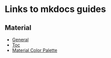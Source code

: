 
# Links to mkdocs guides

## Material

- [General](https://squidfunk.github.io/mkdocs-material/customization/)
- [Toc](https://squidfunk.github.io/mkdocs-material/setup/setting-up-navigation/#integrated-table-of-contents) 
- [Material Color Palette](https://squidfunk.github.io/mkdocs-material/setup/changing-the-colors/#primary-color)




